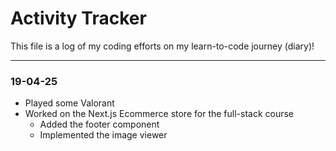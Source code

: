 # Activity Tracker

This file is a log of my coding efforts on my learn-to-code journey (diary)!

---

### 19-04-25

- Played some Valorant
- Worked on the Next.js Ecommerce store for the full-stack course
  - Added the footer component
  - Implemented the image viewer
